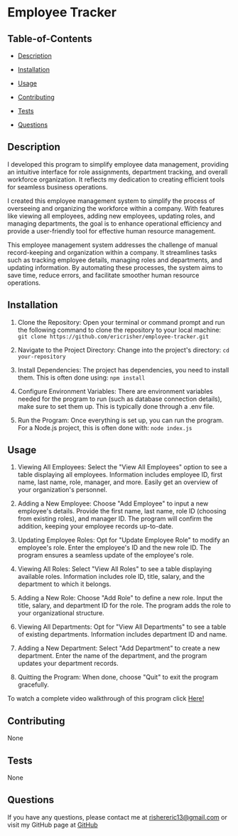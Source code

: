 
  # Employee Tracker

  

   ## Table-of-Contents

  * [Description](#description)
  * [Installation](#installation)
  * [Usage](#usage)
  
  * [Contributing](#contributing)
  * [Tests](#tests)
  * [Questions](#questions)
 

  ## Description
  I developed this program to simplify employee data management, providing an intuitive interface for role assignments, department tracking, and overall workforce organization. It reflects my dedication to creating efficient tools for seamless business operations.

  I created this employee management system to simplify the process of overseeing and organizing the workforce within a company. With features like viewing all employees, adding new employees, updating roles, and managing departments, the goal is to enhance operational efficiency and provide a user-friendly tool for effective human resource management.

  This employee management system addresses the challenge of manual record-keeping and organization within a company. It streamlines tasks such as tracking employee details, managing roles and departments, and updating information. By automating these processes, the system aims to save time, reduce errors, and facilitate smoother human resource operations.
 

  ## Installation
1. Clone the Repository:
    Open your terminal or command prompt and run the following command to clone the repository to your local machine:
    `git clone https://github.com/ericrisher/employee-tracker.git`

2. Navigate to the Project Directory:
    Change into the project's directory:
    `cd your-repository`

3. Install Dependencies:
    The project has dependencies, you need to install them. This is often done using:
    `npm install`

4. Configure Environment Variables:
    There are environment variables needed for the program to run (such as database connection details), make sure to set them up. This is typically done through a .env file.

5. Run the Program:
    Once everything is set up, you can run the program. For a Node.js project, this is often done with:
    `node index.js`

  ## Usage
1. Viewing All Employees:
    Select the "View All Employees" option to see a table displaying all employees.
    Information includes employee ID, first name, last name, role, manager, and more.
    Easily get an overview of your organization's personnel.

2. Adding a New Employee:
    Choose "Add Employee" to input a new employee's details.
    Provide the first name, last name, role ID (choosing from existing roles), and manager ID.
    The program will confirm the addition, keeping your employee records up-to-date.

3. Updating Employee Roles:
    Opt for "Update Employee Role" to modify an employee's role.
    Enter the employee's ID and the new role ID.
    The program ensures a seamless update of the employee's role.

4. Viewing All Roles:
    Select "View All Roles" to see a table displaying available roles.
    Information includes role ID, title, salary, and the department to which it belongs.

5. Adding a New Role:
    Choose "Add Role" to define a new role.
    Input the title, salary, and department ID for the role.
    The program adds the role to your organizational structure.

6. Viewing All Departments:
    Opt for "View All Departments" to see a table of existing departments.
    Information includes department ID and name.

7. Adding a New Department:
    Select "Add Department" to create a new department.
    Enter the name of the department, and the program updates your department records.

8. Quitting the Program:
    When done, choose "Quit" to exit the program gracefully.

To watch a complete video walkthrough of this program click [Here!](https://drive.google.com/file/d/1uosibd4nUfEMOCqgyYUMSJP29e6SRoVh/view?usp=drive_link)

  ## Contributing
  None

  ## Tests
  None

  ## Questions
  If you have any questions, please contact me at 
  rishereric13@gmail.com
  or visit my GitHub page at
  [GitHub](https://github.com/ericrisher)

